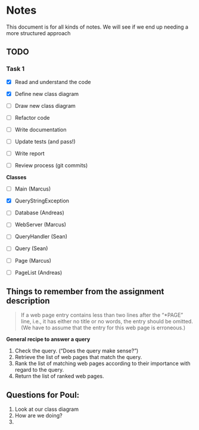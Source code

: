 # Notes

This document is for all kinds of notes. 
We will see if we end up needing a more structured approach

## TODO

### Task 1

- [x] Read and understand the code
- [x] Define new class diagram
- [ ] Draw new class diagram

- [ ] Refactor code
- [ ] Write documentation
- [ ] Update tests (and pass!)

- [ ] Write report
- [ ] Review process (git commits)

**Classes**

- [ ] Main (Marcus)
- [x] QueryStringException

- [ ] Database (Andreas)
- [ ] WebServer (Marcus)
- [ ] QueryHandler (Sean)

- [ ] Query (Sean)
- [ ] Page (Marcus)
- [ ] PageList (Andreas)


<!-- - [ ] Ensure test coverage (jacoco) -->

## Things to remember from the assignment description

> If a web page entry contains less than two lines after the “*PAGE” line, i.e., it has either no title or no words, the entry should be omitted. (We have to assume that the entry for this web page is erroneous.)

**General recipe to answer a query**

1. Check the query. (“Does the query make sense?”)
2. Retrieve the list of web pages that match the query.
3. Rank the list of matching web pages according to their importance with regard to the query.
4. Return the list of ranked web pages.


## Questions for Poul:
1. Look at our class diagram
2. How are we doing? 
3. 
